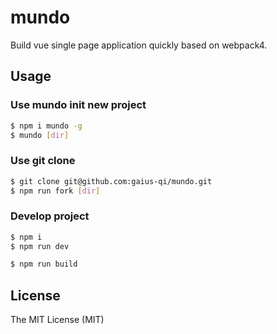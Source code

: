 # mundo
Build vue single page application quickly based on webpack4.

## Usage

### Use mundo init new project

```bash
$ npm i mundo -g
$ mundo [dir]
```

### Use git clone

```bash
$ git clone git@github.com:gaius-qi/mundo.git
$ npm run fork [dir]
```

### Develop project

```bash
$ npm i
$ npm run dev

$ npm run build
```

## License

The MIT License (MIT)
